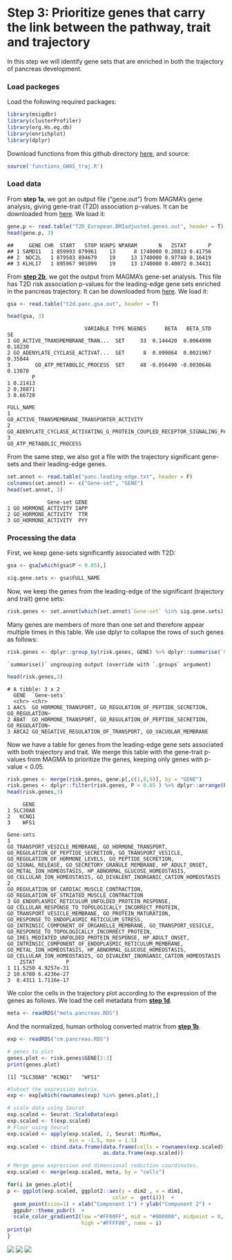 Step 3: Prioritize genes that carry the link between the pathway, trait
and trajectory
================

In this step we will identify gene sets that are enriched in both the
trajectory of pancreas development.

### Load packeges

Load the following required packages:

``` r
library(msigdbr)
library(clusterProfiler)
library(org.Hs.eg.db)
library(enrichplot)
library(dplyr)
```

Download functions from this github directory
[here](https://github.com/ElkonLab/scGWAS/blob/master/R/functions_scGWAS.R),
and source:

``` r
source('functions_GWAS_traj.R')
```

### Load data

From **step 1a**, we got an output file (“gene.out”) from MAGMA’s gene
analysis, giving gene-trait (T2D) association p-values. It can be
downloaded from
[here](https://github.com/ElkonLab/scGWAS/blob/master/data/magma_outputs/T2D_European.BMIadjusted.genes.out).
We load it:

``` r
gene.p <- read.table("T2D_European.BMIadjusted.genes.out", header = T)
head(gene.p, 3)
```

    ##     GENE CHR  START   STOP NSNPS NPARAM       N   ZSTAT       P
    ## 1 SAMD11   1 859993 879961    13      8 1740000 0.20813 0.41756
    ## 2  NOC2L   1 879583 894679    19     13 1740000 0.97740 0.16419
    ## 3 KLHL17   1 895967 901099    19     13 1740000 0.40072 0.34431

From [**step
2b**](https://github.com/ElkonLab/scGWAS/blob/master/vignettes/2b.md),
we got the output from MAGMA’s gene-set analysis. This file has T2D risk
association p-values for the leading-edge gene sets enriched in the
pancreas trajectory. It can be downloaded from
[here](https://github.com/ElkonLab/scGWAS/blob/master/data/magma_outputs/t2d.panc.gsa.out).
We load it:

``` r
gsa <- read.table("t2d.panc.gsa.out", header = T)

head(gsa, 3)
```

                             VARIABLE TYPE NGENES      BETA   BETA_STD      SE
    1 GO_ACTIVE_TRANSMEMBRANE_TRAN...  SET     33  0.144420  0.0064990 0.18230
    2 GO_ADENYLATE_CYCLASE_ACTIVAT...  SET      8  0.099064  0.0021967 0.35044
    3        GO_ATP_METABOLIC_PROCESS  SET     48 -0.056490 -0.0030646 0.13070
            P
    1 0.21413
    2 0.38871
    3 0.66720
                                                                         FULL_NAME
    1                                 GO_ACTIVE_TRANSMEMBRANE_TRANSPORTER_ACTIVITY
    2 GO_ADENYLATE_CYCLASE_ACTIVATING_G_PROTEIN_COUPLED_RECEPTOR_SIGNALING_PATHWAY
    3                                                     GO_ATP_METABOLIC_PROCESS

From the same step, we also got a file with the trajectory significant
gene-sets and their leading-edge genes.

``` r
set.annot <- read.table("panc.leading-edge.txt", header = F)
colnames(set.annot) <- c("Gene-set", "GENE")
head(set.annot, 3)
```

                 Gene-set GENE
    1 GO_HORMONE_ACTIVITY IAPP
    2 GO_HORMONE_ACTIVITY  TTR
    3 GO_HORMONE_ACTIVITY  PYY

### Processing the data

First, we keep gene-sets significantly associated with T2D:

``` r
gsa <- gsa[which(gsa$P < 0.05),]

sig.gene.sets <- gsa$FULL_NAME
```

Now, we keep the genes from the leading-edge of the significant
(trajectory and trait) gene sets:

``` r
risk.genes <- set.annot[which(set.annot$`Gene-set` %in% sig.gene.sets),]
```

Many genes are members of more than one set and therefore appear
multiple times in this table. We use dplyr to collapse the rows of such
genes as follows:

``` r
risk.genes <- dplyr::group_by(risk.genes, GENE) %>% dplyr::summarise(`Gene-sets` = paste(`Gene-set`, collapse = ", "))
```

    `summarise()` ungrouping output (override with `.groups` argument)

``` r
head(risk.genes,3)
```

    # A tibble: 3 x 2
      GENE  `Gene-sets`                                                             
      <chr> <chr>                                                                   
    1 AACS  GO_HORMONE_TRANSPORT, GO_REGULATION_OF_PEPTIDE_SECRETION, GO_REGULATION~
    2 ABAT  GO_HORMONE_TRANSPORT, GO_REGULATION_OF_PEPTIDE_SECRETION, GO_REGULATION~
    3 ABCA2 GO_NEGATIVE_REGULATION_OF_TRANSPORT, GO_VACUOLAR_MEMBRANE               

Now we have a table for genes from the leading-edge gene sets associated
with both trajectory and trait. We merge this table with the gene-trait
p-values from MAGMA to prioritize the genes, keeping only genes with
p-value &lt; 0.05.

``` r
risk.genes <- merge(risk.genes, gene.p[,c(1,8,9)], by = "GENE") 
risk.genes <- dplyr::filter(risk.genes, P < 0.05 ) %>% dplyr::arrange(P)
head(risk.genes,3)
```

         GENE
    1 SLC30A8
    2   KCNQ1
    3    WFS1
                                                                                                                                                                                                                                                                                                                                                                                                                                                                                                                                                                                       Gene-sets
    1                                                                                                                                                                                                                   GO_TRANSPORT_VESICLE_MEMBRANE, GO_HORMONE_TRANSPORT, GO_REGULATION_OF_PEPTIDE_SECRETION, GO_TRANSPORT_VESICLE, GO_REGULATION_OF_HORMONE_LEVELS, GO_PEPTIDE_SECRETION, GO_SIGNAL_RELEASE, GO_SECRETORY_GRANULE_MEMBRANE, HP_ADULT_ONSET, GO_METAL_ION_HOMEOSTASIS, HP_ABNORMAL_GLUCOSE_HOMEOSTASIS, GO_CELLULAR_ION_HOMEOSTASIS, GO_DIVALENT_INORGANIC_CATION_HOMEOSTASIS
    2                                                                                                                                                                                                                                                                                                                                                                                                                                                                                                  GO_REGULATION_OF_CARDIAC_MUSCLE_CONTRACTION, GO_REGULATION_OF_STRIATED_MUSCLE_CONTRACTION
    3 GO_ENDOPLASMIC_RETICULUM_UNFOLDED_PROTEIN_RESPONSE, GO_CELLULAR_RESPONSE_TO_TOPOLOGICALLY_INCORRECT_PROTEIN, GO_TRANSPORT_VESICLE_MEMBRANE, GO_PROTEIN_MATURATION, GO_RESPONSE_TO_ENDOPLASMIC_RETICULUM_STRESS, GO_INTRINSIC_COMPONENT_OF_ORGANELLE_MEMBRANE, GO_TRANSPORT_VESICLE, GO_RESPONSE_TO_TOPOLOGICALLY_INCORRECT_PROTEIN, GO_IRE1_MEDIATED_UNFOLDED_PROTEIN_RESPONSE, HP_ADULT_ONSET, GO_INTRINSIC_COMPONENT_OF_ENDOPLASMIC_RETICULUM_MEMBRANE, GO_METAL_ION_HOMEOSTASIS, HP_ABNORMAL_GLUCOSE_HOMEOSTASIS, GO_CELLULAR_ION_HOMEOSTASIS, GO_DIVALENT_INORGANIC_CATION_HOMEOSTASIS
        ZSTAT          P
    1 11.5250 4.9257e-31
    2 10.6780 6.4236e-27
    3  8.4311 1.7116e-17

We color the cells in the trajectory plot according to the expression of
the genes as follows. We load the cell metadata from [**step
1d**](https://github.com/ElkonLab/scGWAS/blob/master/vignettes/1d.md).

``` r
meta <- readRDS("meta.pancreas.RDS")
```

And the normalized, human ortholog converted matrix from [**step
1b**](https://github.com/ElkonLab/scGWAS/blob/master/vignettes/1b.md).

``` r
exp <- readRDS("cm.pancreas.RDS")
```

``` r
# genes to plot
genes.plot <- risk.genes$GENE[1:3]
print(genes.plot)
```

    [1] "SLC30A8" "KCNQ1"   "WFS1"   

``` r
#Subset the expression matrix.
exp <- exp[which(rownames(exp) %in% genes.plot),]

# scale data using Seurat
exp.scaled <- Seurat::ScaleData(exp)
exp.scaled <- t(exp.scaled)
# Floor using Seurat
exp.scaled <- apply(exp.scaled, 2, Seurat::MinMax, 
                    min = -1.5, max = 1.5)
exp.scaled <- cbind.data.frame(data.frame(cells = rownames(exp.scaled)), 
                               as.data.frame(exp.scaled))

# Merge gene expression and dimensional reduction coordinates.
exp.scaled <- merge(exp.scaled, meta, by = "cells")

for(i in genes.plot){
p <- ggplot(exp.scaled, ggplot2::aes(y = dim2 , x = dim1,
                                  color =  get(i)))  +
  geom_point(size=1) + xlab("Component 1") + ylab("Component 2") +
  ggpubr::theme_pubr()  +
  scale_color_gradient2(low ="#FF00FF", mid = "#000000", midpoint = 0,
                        high ="#FFFF00", name = i)
print(p)
}
```

![](https://github.com/ElkonLab/scGWAS/blob/master/data/pic/slc.png)
![](https://github.com/ElkonLab/scGWAS/blob/master/data/pic/kcnq1.png)
![](https://github.com/ElkonLab/scGWAS/blob/master/data/pic/wfs1.png)
